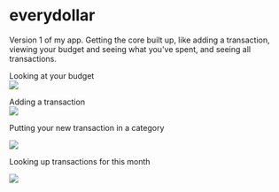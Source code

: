 # everydollar
Version 1 of my app. Getting the core built up, like adding a transaction, viewing your budget and seeing what you've spent, and seeing all transactions.


Looking at your budget
<br>
![](EveryDollar1.gif)


Adding a transaction
<br>
![](EveryDollar2.gif)

Putting your new transaction in a category

![](EveryDollar3.gif)

Looking up transactions for this month

![](EveryDollar4.gif)
